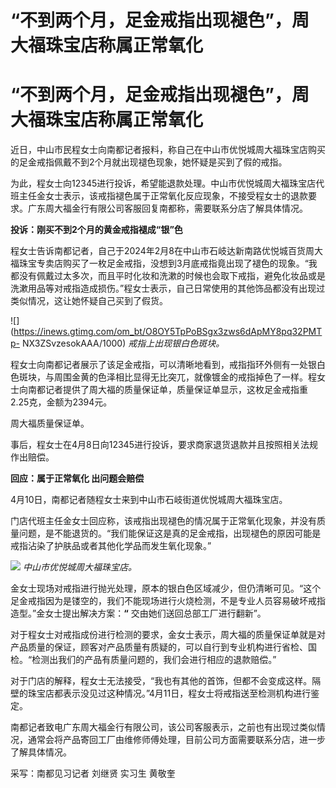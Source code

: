 # “不到两个月，足金戒指出现褪色”，周大福珠宝店称属正常氧化

# “不到两个月，足金戒指出现褪色”，周大福珠宝店称属正常氧化

近日，中山市民程女士向南都记者报料，称自己在中山市优悦城周大福珠宝店购买的足金戒指佩戴不到2个月就出现褪色现象，她怀疑是买到了假的戒指。

为此，程女士向12345进行投诉，希望能退款处理。中山市优悦城周大福珠宝店代班主任金女士表示，该戒指褪色属于正常氧化反应现象，不接受程女士的退款要求。广东周大福金行有限公司客服回复南都称，需要联系分店了解具体情况。

**投诉：刚买不到2个月的黄金戒指褪成“银”色**

程女士告诉南都记者，自己于2024年2月8在中山市石岐达新南路优悦城百货周大福珠宝专卖店购买了一枚足金戒指，没想到3月底戒指竟出现了褪色的现象。“我都没有佩戴过太多次，而且平时化妆和洗漱的时候也会取下戒指，避免化妆品或是洗漱用品等对戒指造成损伤。”程女士表示，自己日常使用的其他饰品都没有出现过类似情况，这让她怀疑自己买到了假货。

![](https://inews.gtimg.com/om_bt/O8OY5TpPoBSgx3zws6dApMY8pq32PMTp-
NX3ZSvzesokAAA/1000) _戒指上出现银白色斑块。_

程女士向南都记者展示了该足金戒指，可以清晰地看到，戒指指环外侧有一处银白色斑块，与周围金黄的色泽相比显得无比突兀，就像镀金的戒指掉色了一样。程女士向南都记者提供了周大福的质量保证单，质量保证单显示，这枚足金戒指重2.25克，金额为2394元。

周大福质量保证单。

事后，程女士在4月8日向12345进行投诉，要求商家退货退款并且按照相关法规作出赔偿。

**回应：属于正常氧化 出问题会赔偿**

4月10日，南都记者随程女士来到中山市石岐街道优悦城周大福珠宝店。

门店代班主任金女士回应称，该戒指出现褪色的情况属于正常氧化现象，并没有质量问题，是不能退货的。“我们能保证这是真的足金戒指，出现褪色的原因可能是戒指沾染了护肤品或者其他化学品而发生氧化现象。”

![](https://inews.gtimg.com/om_bt/OJ379CysOiE42hv-4LmEUsiYEijp3_WxH5caLYeAA9skAAA/1000)
_中山市优悦城周大福珠宝店。_

金女士现场对戒指进行抛光处理，原本的银白色区域减少，但仍清晰可见。“这个足金戒指因为是镂空的，我们不能现场进行火烧检测，不是专业人员容易破坏戒指造型。”金女士提出解决方案：**“**
交由她们送回总部工厂进行翻新”。

对于程女士对戒指成份进行检测的要求，金女士表示，周大福的质量保证单就是对产品质量的保证，顾客对产品质量有质疑的，可以自行到专业机构进行省检、国检。“检测出我们的产品有质量问题的，我们会进行相应的退款赔偿。”

对于门店的解释，程女士无法接受，“我也有其他的首饰，但都不会变成这样。隔壁的珠宝店都表示没见过这种情况。”4月11日，程女士将戒指送至检测机构进行鉴定。

南都记者致电广东周大福金行有限公司，该公司客服表示，之前也有出现过类似情况，通常会将产品寄回工厂由维修师傅处理，目前公司方面需要联系分店，进一步了解具体情况。

采写：南都见习记者 刘继贤 实习生 黄敬奎


